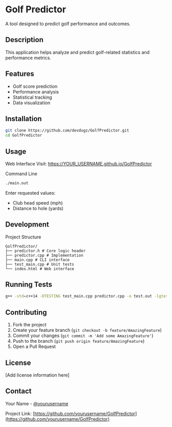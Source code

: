# Golf Predictor

A tool designed to predict golf performance and outcomes.

## Description

This application helps analyze and predict golf-related statistics and performance metrics.

## Features

- Golf score prediction
- Performance analysis
- Statistical tracking
- Data visualization

## Installation

```bash
git clone https://github.com/devdugz/GolfPredictor.git
cd GolfPredictor
```

## Usage

Web Interface
Visit: https://YOUR_USERNAME.github.io/GolfPredictor

Command Line

```bash
./main.out
```

Enter requested values:

- Club head speed (mph)
- Distance to hole (yards)

## Development

Project Structure

```
GolfPredictor/
├── predictor.h # Core logic header
├── predictor.cpp # Implementation
├── main.cpp # CLI interface
├── test_main.cpp # Unit tests
└── index.html # Web interface
```

## Running Tests

```bash
g++ -std=c++14 -DTESTING test_main.cpp predictor.cpp -o test.out -lgtest -lgtest_main -pthread && ./test.out
```

## Contributing

1. Fork the project
2. Create your feature branch (`git checkout -b feature/AmazingFeature`)
3. Commit your changes (`git commit -m 'Add some AmazingFeature'`)
4. Push to the branch (`git push origin feature/AmazingFeature`)
5. Open a Pull Request

## License

[Add license information here]

## Contact

Your Name - [@yourusername](https://twitter.com/yourusername)

Project Link: [https://github.com/yourusername/GolfPredictor](https://github.com/yourusername/GolfPredictor)
